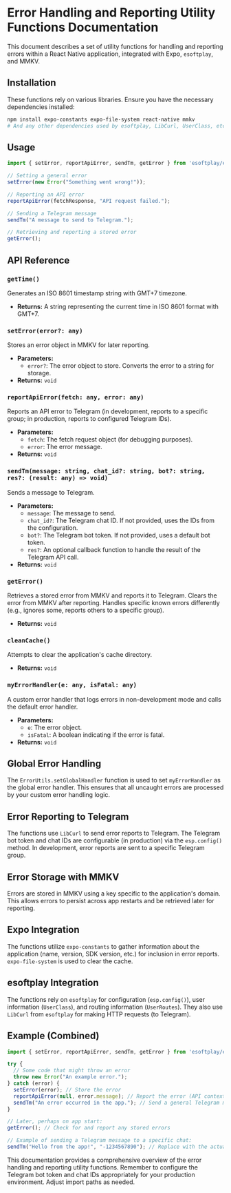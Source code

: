 # Error Handling and Reporting Utility Functions Documentation

This document describes a set of utility functions for handling and reporting errors within a React Native application, integrated with Expo, `esoftplay`, and MMKV.

## Installation

These functions rely on various libraries. Ensure you have the necessary dependencies installed:

```bash
npm install expo-constants expo-file-system react-native mmkv
# And any other dependencies used by esoftplay, LibCurl, UserClass, etc.
```

## Usage

```javascript
import { setError, reportApiError, sendTm, getError } from 'esoftplay/error'; // Adjust path

// Setting a general error
setError(new Error("Something went wrong!"));

// Reporting an API error
reportApiError(fetchResponse, "API request failed.");

// Sending a Telegram message
sendTm("A message to send to Telegram.");

// Retrieving and reporting a stored error
getError();
```

## API Reference

### `getTime()`

Generates an ISO 8601 timestamp string with GMT+7 timezone.

* **Returns:** A string representing the current time in ISO 8601 format with GMT+7.

### `setError(error?: any)`

Stores an error object in MMKV for later reporting.

* **Parameters:**
    * `error?`: The error object to store.  Converts the error to a string for storage.
* **Returns:** `void`

### `reportApiError(fetch: any, error: any)`

Reports an API error to Telegram (in development, reports to a specific group; in production, reports to configured Telegram IDs).

* **Parameters:**
    * `fetch`: The fetch request object (for debugging purposes).
    * `error`: The error message.
* **Returns:** `void`

### `sendTm(message: string, chat_id?: string, bot?: string, res?: (result: any) => void)`

Sends a message to Telegram.

* **Parameters:**
    * `message`: The message to send.
    * `chat_id?`: The Telegram chat ID. If not provided, uses the IDs from the configuration.
    * `bot?`: The Telegram bot token. If not provided, uses a default bot token.
    * `res?`: An optional callback function to handle the result of the Telegram API call.
* **Returns:** `void`

### `getError()`

Retrieves a stored error from MMKV and reports it to Telegram.  Clears the error from MMKV after reporting.  Handles specific known errors differently (e.g., ignores some, reports others to a specific group).

* **Returns:** `void`

### `cleanCache()`

Attempts to clear the application's cache directory.

* **Returns:** `void`

### `myErrorHandler(e: any, isFatal: any)`

A custom error handler that logs errors in non-development mode and calls the default error handler.

* **Parameters:**
    * `e`: The error object.
    * `isFatal`: A boolean indicating if the error is fatal.
* **Returns:** `void`

## Global Error Handling

The `ErrorUtils.setGlobalHandler` function is used to set `myErrorHandler` as the global error handler.  This ensures that all uncaught errors are processed by your custom error handling logic.

## Error Reporting to Telegram

The functions use `LibCurl` to send error reports to Telegram. The Telegram bot token and chat IDs are configurable (in production) via the `esp.config()` method.  In development, error reports are sent to a specific Telegram group.

## Error Storage with MMKV

Errors are stored in MMKV using a key specific to the application's domain.  This allows errors to persist across app restarts and be retrieved later for reporting.

## Expo Integration

The functions utilize `expo-constants` to gather information about the application (name, version, SDK version, etc.) for inclusion in error reports.  `expo-file-system` is used to clear the cache.

## esoftplay Integration

The functions rely on `esoftplay` for configuration (`esp.config()`), user information (`UserClass`), and routing information (`UserRoutes`).  They also use `LibCurl` from `esoftplay` for making HTTP requests (to Telegram).

## Example (Combined)

```javascript
import { setError, reportApiError, sendTm, getError } from 'esoftplay/error';

try {
  // Some code that might throw an error
  throw new Error("An example error.");
} catch (error) {
  setError(error); // Store the error
  reportApiError(null, error.message); // Report the error (API context might be null here)
  sendTm("An error occurred in the app."); // Send a general Telegram message
}

// Later, perhaps on app start:
getError(); // Check for and report any stored errors

// Example of sending a Telegram message to a specific chat:
sendTm("Hello from the app!", "-1234567890"); // Replace with the actual chat ID
```

This documentation provides a comprehensive overview of the error handling and reporting utility functions.  Remember to configure the Telegram bot token and chat IDs appropriately for your production environment.  Adjust import paths as needed.
